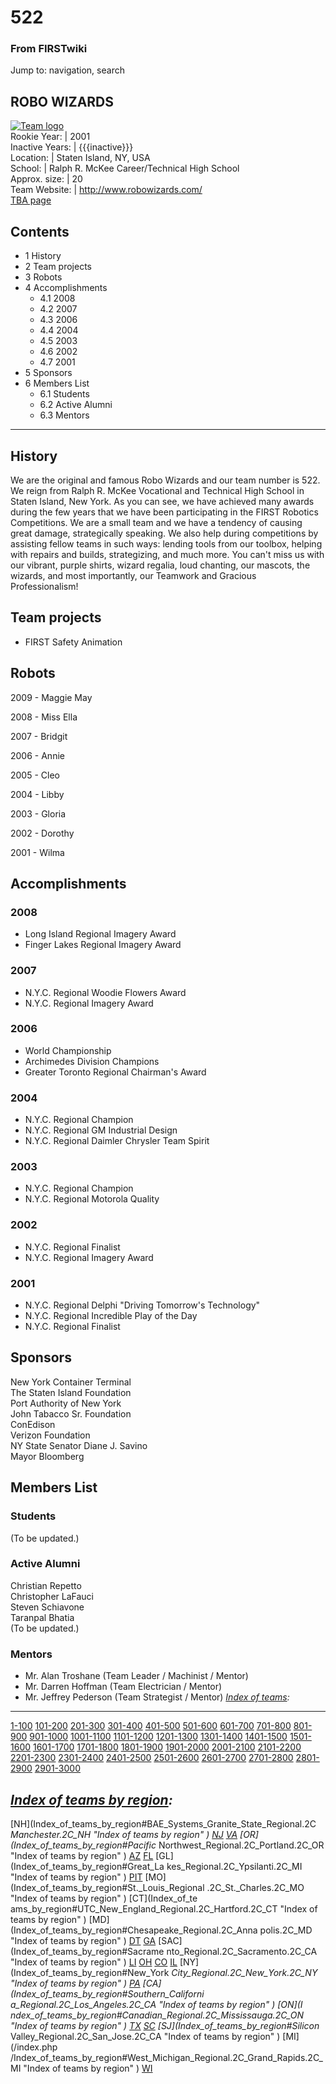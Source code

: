 # 522

### From FIRSTwiki

Jump to: navigation, search

ROBO WIZARDS  
---  
[![Team logo](/media/b/b2/Theteamlogo.jpg)](Image:Theteamlogo.jpg
"Team logo" )  
Rookie Year: | 2001  
Inactive Years: | {{{inactive}}}  
Location: | Staten Island, NY, USA  
School: | Ralph R. McKee Career/Technical High School  
Approx. size: | 20  
Team Website: | <http://www.robowizards.com/>  
[TBA page](http://www.thebluealliance.net/tbatv/team.php?team=522
"http://www.thebluealliance.net/tbatv/team.php?team=522" )  
  
  

## Contents

  * 1 History
  * 2 Team projects
  * 3 Robots
  * 4 Accomplishments
    * 4.1 2008
    * 4.2 2007
    * 4.3 2006
    * 4.4 2004
    * 4.5 2003
    * 4.6 2002
    * 4.7 2001
  * 5 Sponsors
  * 6 Members List
    * 6.1 Students
    * 6.2 Active Alumni
    * 6.3 Mentors  
---  
  

## History

We are the original and famous Robo Wizards and our team number is 522. We
reign from Ralph R. McKee Vocational and Technical High School in Staten
Island, New York. As you can see, we have achieved many awards during the few
years that we have been participating in the FIRST Robotics Competitions. We
are a small team and we have a tendency of causing great damage, strategically
speaking. We also help during competitions by assisting fellow teams in such
ways: lending tools from our toolbox, helping with repairs and builds,
strategizing, and much more. You can't miss us with our vibrant, purple
shirts, wizard regalia, loud chanting, our mascots, the wizards, and most
importantly, our Teamwork and Gracious Professionalism!


## Team projects

  * FIRST Safety Animation 


## Robots

2009 - Maggie May

2008 - Miss Ella

2007 - Bridgit

2006 - Annie

2005 - Cleo

2004 - Libby

2003 - Gloria

2002 - Dorothy

2001 - Wilma


## Accomplishments


### 2008

  * Long Island Regional Imagery Award 
  * Finger Lakes Regional Imagery Award 


### 2007

  * N.Y.C. Regional Woodie Flowers Award 
  * N.Y.C. Regional Imagery Award 


### 2006

  * World Championship 
  * Archimedes Division Champions 
  * Greater Toronto Regional Chairman's Award 


### 2004

  * N.Y.C. Regional Champion 
  * N.Y.C. Regional GM Industrial Design 
  * N.Y.C. Regional Daimler Chrysler Team Spirit 


### 2003

  * N.Y.C. Regional Champion 
  * N.Y.C. Regional Motorola Quality 


### 2002

  * N.Y.C. Regional Finalist 
  * N.Y.C. Regional Imagery Award 


### 2001

  * N.Y.C. Regional Delphi "Driving Tomorrow's Technology" 
  * N.Y.C. Regional Incredible Play of the Day 
  * N.Y.C. Regional Finalist 


## Sponsors

New York Container Terminal  
The Staten Island Foundation  
Port Authority of New York  
John Tabacco Sr. Foundation  
ConEdison  
Verizon Foundation  
NY State Senator Diane J. Savino  
Mayor Bloomberg  


## Members List


### Students

(To be updated.)


### Active Alumni

Christian Repetto  
Christopher LaFauci  
Steven Schiavone  
Taranpal Bhatia  
(To be updated.)


### Mentors

  * Mr. Alan Troshane (Team Leader / Machinist / Mentor) 
  * Mr. Darren Hoffman (Team Electrician / Mentor) 
  * Mr. Jeffrey Pederson (Team Strategist / Mentor) 
_[Index of teams](Index_of_teams "Index of teams" ):_  
---  
  
[1-100](Index_of_teams#1-100 "Index of teams" )
[101-200](Index_of_teams#101-200 "Index of teams" )
[201-300](Index_of_teams#201-300 "Index of teams" )
[301-400](Index_of_teams#301-400 "Index of teams" )
[401-500](Index_of_teams#401-500 "Index of teams" )
[501-600](Index_of_teams#501-600 "Index of teams" )
[601-700](Index_of_teams#601-700 "Index of teams" )
[701-800](Index_of_teams#701-800 "Index of teams" )
[801-900](Index_of_teams#801-900 "Index of teams" )
[901-1000](Index_of_teams#901-1000 "Index of teams" )
[1001-1100](Index_of_teams#1001-1100 "Index of teams" )
[1101-1200](Index_of_teams#1101-1200 "Index of teams" )
[1201-1300](Index_of_teams#1201-1300 "Index of teams" )
[1301-1400](Index_of_teams#1301-1400 "Index of teams" )
[1401-1500](Index_of_teams#1401-1500 "Index of teams" )
[1501-1600](Index_of_teams#1501-1600 "Index of teams" )
[1601-1700](Index_of_teams#1601-1700 "Index of teams" )
[1701-1800](Index_of_teams#1701-1800 "Index of teams" )
[1801-1900](Index_of_teams#1801-1900 "Index of teams" )
[1901-2000](Index_of_teams#1901-2000 "Index of teams" )
[2001-2100](Index_of_teams#2001-2100 "Index of teams" )
[2101-2200](Index_of_teams#2101-2200 "Index of teams" )
[2201-2300](Index_of_teams#2201-2300 "Index of teams" )
[2301-2400](Index_of_teams#2301-2400 "Index of teams" )
[2401-2500](Index_of_teams#2401-2500 "Index of teams" )
[2501-2600](Index_of_teams#2501-2600 "Index of teams" )
[2601-2700](Index_of_teams#2601-2700 "Index of teams" )
[2701-2800](Index_of_teams#2701-2800 "Index of teams" )
[2801-2900](Index_of_teams#2801-2900 "Index of teams" )
[2901-3000](Index_of_teams#2901-3000 "Index of teams" )  
  
_[Index of teams by region](Index_of_teams_by_region "Index of
teams by region" ):_  
---  
  
[NH](Index_of_teams_by_region#BAE_Systems_Granite_State_Regional.2C
_Manchester.2C_NH "Index of teams by region" )
[NJ](Index_of_teams_by_region#New_Jersey_Regional.2C_Trenton.2C_NJ
"Index of teams by region" )
[VA](Index_of_teams_by_region#NASA.2FVCU_Regional.2C_Richmond.2C_VA
"Index of teams by region" ) [OR](Index_of_teams_by_region#Pacific_
Northwest_Regional.2C_Portland.2C_OR "Index of teams by region" )
[AZ](Index_of_teams_by_region#Arizona_Regional.2C_Phoenix.2C_AZ
"Index of teams by region" )
[FL](Index_of_teams_by_region#Florida_Regional.2C_Orlando.2C_FL
"Index of teams by region" ) [GL](Index_of_teams_by_region#Great_La
kes_Regional.2C_Ypsilanti.2C_MI "Index of teams by region" ) [PIT](
Index_of_teams_by_region#Pittsburgh_Regional.2C_Pittsburgh.2C_PA "Index of
teams by region" ) [MO](Index_of_teams_by_region#St._Louis_Regional
.2C_St._Charles.2C_MO "Index of teams by region" ) [CT](Index_of_te
ams_by_region#UTC_New_England_Regional.2C_Hartford.2C_CT "Index of teams by
region" ) [MD](Index_of_teams_by_region#Chesapeake_Regional.2C_Anna
polis.2C_MD "Index of teams by region" )
[DT](Index_of_teams_by_region#Detroit_Regional.2C_Detroit.2C_MI
"Index of teams by region" )
[GA](Index_of_teams_by_region#Peachtree_Regional.2C_Duluth.2C_GA
"Index of teams by region" ) [SAC](Index_of_teams_by_region#Sacrame
nto_Regional.2C_Sacramento.2C_CA "Index of teams by region" ) [LI](
Index_of_teams_by_region#SBPLI_Long_Island_Regional.2C_Brentwood.2C_NY "Index
of teams by region" )
[OH](Index_of_teams_by_region#Buckeye_Regional.2C_Cleveland.2C_OH
"Index of teams by region" )
[CO](Index_of_teams_by_region#Colorado_Regional.2C_Denver.2C_CO
"Index of teams by region" )
[IL](Index_of_teams_by_region#Midwest_Regional.2C_Evanston.2C_IL
"Index of teams by region" ) [NY](Index_of_teams_by_region#New_York
_City_Regional.2C_New_York.2C_NY "Index of teams by region" ) [PA](
Index_of_teams_by_region#Philadelphia_Regional.2C_Philadelphia.2C_PA "Index of
teams by region" ) [CA](Index_of_teams_by_region#Southern_Californi
a_Regional.2C_Los_Angeles.2C_CA "Index of teams by region" ) [ON](I
ndex_of_teams_by_region#Canadian_Regional.2C_Mississauga.2C_ON "Index of teams
by region" )
[TX](Index_of_teams_by_region#Lone_Star_Regional.2C_Houston.2C_TX
"Index of teams by region" )
[SC](Index_of_teams_by_region#Palmetto_Regional.2C_Columbia.2C_SC
"Index of teams by region" ) [SJ](Index_of_teams_by_region#Silicon_
Valley_Regional.2C_San_Jose.2C_CA "Index of teams by region" ) [MI](/index.php
/Index_of_teams_by_region#West_Michigan_Regional.2C_Grand_Rapids.2C_MI "Index
of teams by region" )
[WI](Index_of_teams_by_region#Wisconsin_Regional.2C_Milwaukee.2C_WI
"Index of teams by region" )  
  
